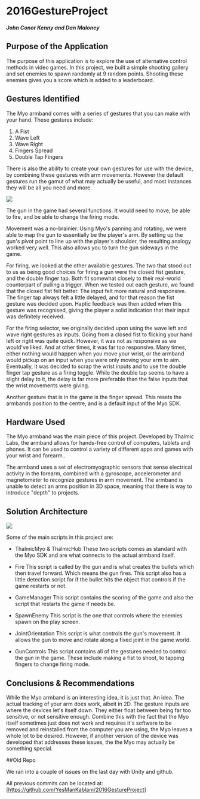# 2016GestureProject
***John Conor Kenny and Dan Maloney***

## Purpose of the Application
The purpose of this application is to explore the use of alternative control methods in video games. In this project, we built a simple shooting gallery and set enemies to spawn randomly at 9 random points. Shooting these enemies gives you a score which is added to a leaderboard.

## Gestures Identified
The Myo armband comes with a series of gestures that you can make with your hand. These gestures include:
1. A Fist
2. Wave Left
3. Wave Right
4. Fingers Spread
5. Double Tap Fingers

There is also the ability to create your own gestures for use with the device, by combining these gestures with arm movements.
However the default gestures run the gamut of what may actually be useful, and most instances they will be all you need and more.

<img src="https://a.pomf.cat/bakisl.jpg">

The gun in the game had several functions. It would need to move, be able to fire, and be able to change the firing mode.

Movement was a no-brainier. Using Myo's panning and rotating, we were able to map the gun to essentially be the player's arm.
By setting up the gun's pivot point to line up with the player's shoulder, the resulting analogy worked very well. This also allows you to turn the gun sideways in the game.

For firing, we looked at the other available gestures. The two that stood out to us as being good choices for firing a gun were the closed fist gesture, and the double finger tap.
Both fit somewhat closely to their real-world counterpart of pulling a trigger. When we tested out each gesture, we found that the closed fist felt better.
The input felt more natural and responsive. The finger tap always felt a little delayed, and for that reason the fist gesture was decided upon. 
Haptic feedback was then added when this gesture was recognised, giving the player a solid indication that their input was definitely received.

For the firing selector, we originally decided upon using the wave left and wave right gestures as inputs. Going from a closed fist to flicking your hand left or right was quite quick.
However, it was not as responsive as we would've liked. And at other times, it was far too responsive. Many times, either nothing would happen when you move your wrist, or the armband would pickup on an input when you were only moving your arm to aim.
Eventually, it was decided to scrap the wrist inputs and to use the double finger tap gesture as a firing toggle. While the double tap seems to have a slight delay to it, the delay is far more preferable than the false inputs that the wrist movements were giving.

Another gesture that is in the game is the finger spread. This resets the armbands position to the centre, and is a default input of the Myo SDK.

## Hardware Used
The Myo armband was the main piece of this project. Developed by Thalmic Labs, the armband allows for hands-free control of computers, tablets and phones. It can be used to control a variety of different apps and games with your wrist and forearm..

The armband uses a set of electromyographic sensors that sense electrical activity in the forearm, combined with a gyroscope, accelerometer and magnetometer to recognize gestures in arm movement. The armband is unable to detect an arms position in 3D space, meaning that there is way to introduce "depth" to projects.
## Solution Architecture
<img src="https://a.pomf.cat/jvtubx.png">

Some of the main scripts in this project are:
- ThalmicMyo & ThalmicHub
These two scripts comes as standard with the Myo SDK and are what connects to the actual armband itself.

- Fire
This script is called by the gun and is what creates the bullets which then travel forward. Which means the gun fires.
This script also has a little detection script for if the bullet hits the object that controls if the game restarts or not.

- GameManager
This script contains the scoring of the game and also the script that restarts the game if needs be.

- SpawnEnemy
This script is the one that controls where the enemies spawn on the play screen.

- JointOrientation
This script is what controls the gun's movement. It allows the gun to move and rotate along a fixed joint in the game world.

- GunControls
This script contains all of the gestures needed to control the gun in the game. These include making a fist to shoot, to tapping fingers to change firing mode.

## Conclusions & Recommendations
While the Myo armband is an interesting idea, it is just that. An idea. The actual tracking of your arm does work, albeit in 2D. The gesture inputs are where the devices let's itself down. They either float between being far too sensitive, or not sensitive enough. Combine this with the fact that the Myo itself sometimes just does not work and requires it's software to be removed and reinstalled from the computer you are using, the Myo leaves a whole lot to be desired. However, if another version of the device was developed that addresses these issues, the the Myo may actually be something special.

##Old Repo

We ran into a couple of issues on the last day with Unity and github.

All previous commits can be located at: [https://github.com/YesManKablam/2016GestureProject]
